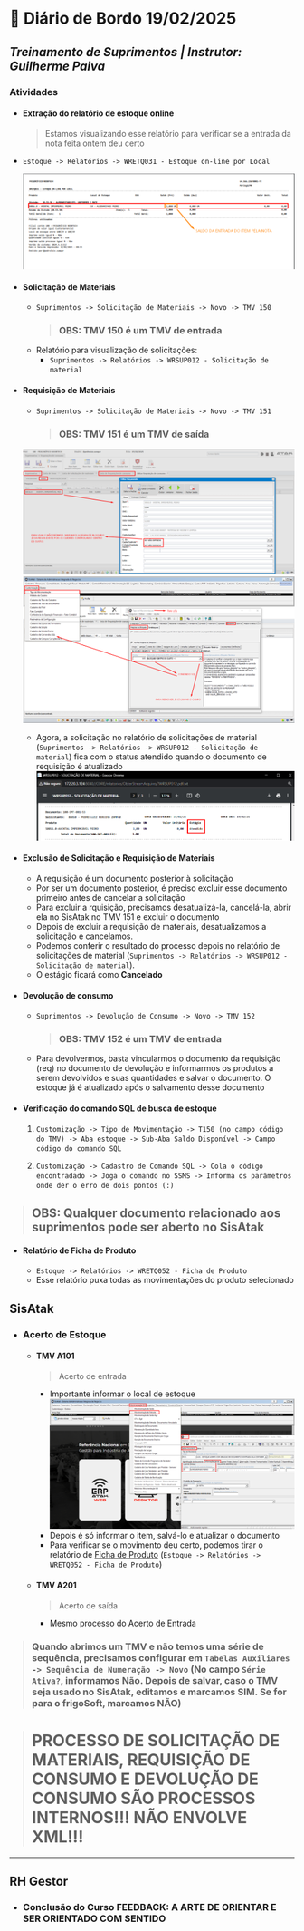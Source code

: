 # 📌 **Diário de Bordo 19/02/2025**
## *Treinamento de Suprimentos | Instrutor: Guilherme Paiva*

### Atividades

- #### Extração do relatório de estoque online
    > Estamos visualizando esse relatório para verificar se a entrada da nota feita ontem deu certo
    
- `Estoque -> Relatórios -> WRETQ031 - Estoque on-line por Local`

    ![alt text](/../imagens/Screenshot_27.png)

- #### Solicitação de Materiais
    - `Suprimentos -> Solicitação de Materiais -> Novo -> TMV 150`
        > ### OBS: TMV 150 é um TMV de entrada
    - Relatório para visualização de solicitações:
        - `Suprimentos -> Relatórios -> WRSUP012 - Solicitação de material`

- #### Requisição de Materiais
    - `Suprimentos -> Solicitação de Materiais -> Novo -> TMV 151`
        > ### OBS: TMV 151 é um TMV de saída
    ![alt text](/../imagens/Screenshot_29.png)
    ![alt text](/../imagens/Screenshot_28.png)
    - Agora, a solicitação no relatório de solicitações de material (`Suprimentos -> Relatórios -> WRSUP012 - Solicitação de material`) fica com o status atendido quando o documento de requisição é atualizado
        ![alt text](/../imagens/Screenshot_30.png)

- #### Exclusão de Solicitação e Requisição de Materiais
    - A requisição é um documento posterior à solicitação
    - Por ser um documento posterior, é preciso excluir esse documento primeiro antes de cancelar a solicitação
    - Para excluir a rquisição, precisamos desatualizá-la, cancelá-la, abrir ela no SisAtak no TMV 151 e excluir o documento
    - Depois de excluir a requisição de materiais, desatualizamos a solicitação e cancelamos.
    - Podemos conferir o resultado do processo depois no relatório de solicitações de material (`Suprimentos -> Relatórios -> WRSUP012 - Solicitação de material`).
    - O estágio ficará como **Cancelado**

- #### Devolução de consumo
    -  `Suprimentos -> Devolução de Consumo -> Novo -> TMV 152`
        > ### OBS: TMV 152 é um TMV de entrada
    - Para devolvermos, basta vincularmos o documento da requisição (req) no documento de devolução e informarmos os produtos a serem devolvidos e suas quantidades e salvar o documento. O estoque já é atualizado após o salvamento desse documento

- #### Verificação do comando SQL de busca de estoque
    1. `Customização -> Tipo de Movimentação -> T150 (no campo código do TMV) -> Aba estoque -> Sub-Aba Saldo Disponível -> Campo código do comando SQL`

    2. `Customização -> Cadastro de Comando SQL -> Cola o código encontradado -> Joga o comando no SSMS -> Informa os parâmetros onde der o erro de dois pontos (:)`

> ## OBS: Qualquer documento relacionado aos suprimentos pode ser aberto no SisAtak

- #### Relatório de Ficha de Produto
    - `Estoque -> Relatórios -> WRETQ052 - Ficha de Produto`
    - Esse relatório puxa todas as movimentações do produto selecionado

## SisAtak

- ### Acerto de Estoque
    - #### TMV A101
        > Acerto de entrada
        - Importante informar o local de estoque
        ![alt text](/../imagens/Screenshot_31.png)
        - Depois é só informar o item, salvá-lo e atualizar o documento
        - Para verificar se o movimento deu certo, podemos tirar o relatório de [Ficha de Produto](#relatório-de-ficha-de-produto) (`Estoque -> Relatórios -> WRETQ052 - Ficha de Produto`)
    - #### TMV A201
        > Acerto de saída
        - Mesmo processo do Acerto de Entrada

> ### Quando abrimos um TMV e não temos uma série de sequência, precisamos configurar em `Tabelas Auxiliares -> Sequência de Numeração -> Novo` (No campo `Série Ativa?`, informamos Não. Depois de salvar, caso o TMV seja usado no SisAtak, editamos e marcamos SIM. Se for para o frigoSoft, marcamos NÃO)

> # PROCESSO DE SOLICITAÇÃO DE MATERIAIS, REQUISIÇÃO DE CONSUMO E DEVOLUÇÃO DE CONSUMO SÃO PROCESSOS INTERNOS!!! NÃO ENVOLVE XML!!!

---

## RH Gestor

- ### Conclusão do Curso FEEDBACK: A ARTE DE ORIENTAR E SER ORIENTADO COM SENTIDO